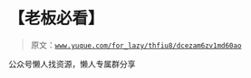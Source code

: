 # 【老板必看】

> 原文：[`www.yuque.com/for_lazy/thfiu8/dcezam6zv1md60ao`](https://www.yuque.com/for_lazy/thfiu8/dcezam6zv1md60ao)



公众号懒人找资源，懒人专属群分享